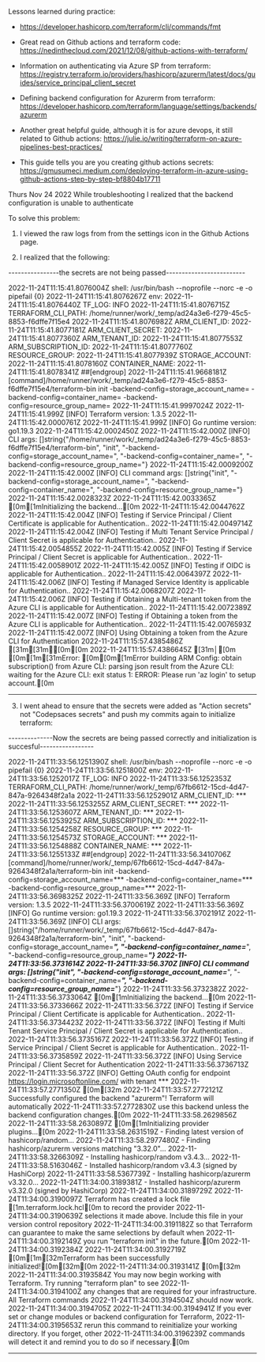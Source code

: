 Lessons learned during practice:

- https://developer.hashicorp.com/terraform/cli/commands/fmt

- Great read on Github actions and terraform code: https://nedinthecloud.com/2021/12/08/github-actions-with-terraform/

- Information on authenticating via Azure SP from terraform: https://registry.terraform.io/providers/hashicorp/azurerm/latest/docs/guides/service_principal_client_secret

- Defining backend configuration for Azurerm from terraform: https://developer.hashicorp.com/terraform/language/settings/backends/azurerm

- Another great helpful guide, although it is for azure devops, it still related to Github actions: https://julie.io/writing/terraform-on-azure-pipelines-best-practices/

- This guide tells you are you creating github actions secrets: https://gmusumeci.medium.com/deploying-terraform-in-azure-using-github-actions-step-by-step-bf8804b17711


Thurs Nov 24 2022
While troubleshooting I realized that the backend configuration is unable to authenticate 

To solve this problem:

1. I viewed the raw logs from from the settings icon in the Github Actions page.

2. I realized that the following:

----------------the secrets are not being passed-------------------------

2022-11-24T11:15:41.8076004Z shell: /usr/bin/bash --noprofile --norc -e -o pipefail {0}
2022-11-24T11:15:41.8076267Z env:
2022-11-24T11:15:41.8076440Z   TF_LOG: INFO
2022-11-24T11:15:41.8076715Z   TERRAFORM_CLI_PATH: /home/runner/work/_temp/ad24a3e6-f279-45c5-8853-f6dffe7f15e4
2022-11-24T11:15:41.8076982Z   ARM_CLIENT_ID: 
2022-11-24T11:15:41.8077181Z   ARM_CLIENT_SECRET: 
2022-11-24T11:15:41.8077360Z   ARM_TENANT_ID: 
2022-11-24T11:15:41.8077553Z   ARM_SUBSCRIPTION_ID: 
2022-11-24T11:15:41.8077760Z   RESOURCE_GROUP: 
2022-11-24T11:15:41.8077939Z   STORAGE_ACCOUNT: 
2022-11-24T11:15:41.8078160Z   CONTAINER_NAME: 
2022-11-24T11:15:41.8078341Z ##[endgroup]
2022-11-24T11:15:41.9668181Z [command]/home/runner/work/_temp/ad24a3e6-f279-45c5-8853-f6dffe7f15e4/terraform-bin init -backend-config=storage_account_name= -backend-config=container_name= -backend-config=resource_group_name=
2022-11-24T11:15:41.9997024Z 2022-11-24T11:15:41.999Z [INFO]  Terraform version: 1.3.5
2022-11-24T11:15:42.0000761Z 2022-11-24T11:15:41.999Z [INFO]  Go runtime version: go1.19.3
2022-11-24T11:15:42.0002450Z 2022-11-24T11:15:42.000Z [INFO]  CLI args: []string{"/home/runner/work/_temp/ad24a3e6-f279-45c5-8853-f6dffe7f15e4/terraform-bin", "init", "-backend-config=storage_account_name=", "-backend-config=container_name=", "-backend-config=resource_group_name="}
2022-11-24T11:15:42.0009200Z 2022-11-24T11:15:42.000Z [INFO]  CLI command args: []string{"init", "-backend-config=storage_account_name=", "-backend-config=container_name=", "-backend-config=resource_group_name="}
2022-11-24T11:15:42.0028323Z 
2022-11-24T11:15:42.0033365Z [0m[1mInitializing the backend...[0m
2022-11-24T11:15:42.0044762Z 2022-11-24T11:15:42.004Z [INFO]  Testing if Service Principal / Client Certificate is applicable for Authentication..
2022-11-24T11:15:42.0049714Z 2022-11-24T11:15:42.004Z [INFO]  Testing if Multi Tenant Service Principal / Client Secret is applicable for Authentication..
2022-11-24T11:15:42.0054855Z 2022-11-24T11:15:42.005Z [INFO]  Testing if Service Principal / Client Secret is applicable for Authentication..
2022-11-24T11:15:42.0058901Z 2022-11-24T11:15:42.005Z [INFO]  Testing if OIDC is applicable for Authentication..
2022-11-24T11:15:42.0064397Z 2022-11-24T11:15:42.006Z [INFO]  Testing if Managed Service Identity is applicable for Authentication..
2022-11-24T11:15:42.0068207Z 2022-11-24T11:15:42.006Z [INFO]  Testing if Obtaining a Multi-tenant token from the Azure CLI is applicable for Authentication..
2022-11-24T11:15:42.0072389Z 2022-11-24T11:15:42.007Z [INFO]  Testing if Obtaining a token from the Azure CLI is applicable for Authentication..
2022-11-24T11:15:42.0076593Z 2022-11-24T11:15:42.007Z [INFO]  Using Obtaining a token from the Azure CLI for Authentication
2022-11-24T11:15:57.4385486Z [31m[31m╷[0m[0m
2022-11-24T11:15:57.4386645Z [31m│[0m [0m[1m[31mError: [0m[0m[1mError building ARM Config: obtain subscription() from Azure CLI: parsing json result from the Azure CLI: waiting for the Azure CLI: exit status 1: ERROR: Please run 'az login' to setup account.[0m

----------------------------------------------------------------------------------------------------------------------------------------

3. I went ahead to ensure that the secrets were added as "Action secrets" not "Codepsaces secrets" and push my commits again to initialize terraform:

--------------Now the secrets are being passed correctly and initialization is succesful-----------------

2022-11-24T11:33:56.1251390Z shell: /usr/bin/bash --noprofile --norc -e -o pipefail {0}
2022-11-24T11:33:56.1251800Z env:
2022-11-24T11:33:56.1252017Z   TF_LOG: INFO
2022-11-24T11:33:56.1252353Z   TERRAFORM_CLI_PATH: /home/runner/work/_temp/67fb6612-15cd-4d47-847a-9264348f2a1a
2022-11-24T11:33:56.1252901Z   ARM_CLIENT_ID: ***
2022-11-24T11:33:56.1253255Z   ARM_CLIENT_SECRET: ***
2022-11-24T11:33:56.1253607Z   ARM_TENANT_ID: ***
2022-11-24T11:33:56.1253925Z   ARM_SUBSCRIPTION_ID: ***
2022-11-24T11:33:56.1254258Z   RESOURCE_GROUP: ***
2022-11-24T11:33:56.1254573Z   STORAGE_ACCOUNT: ***
2022-11-24T11:33:56.1254888Z   CONTAINER_NAME: ***
2022-11-24T11:33:56.1255133Z ##[endgroup]
2022-11-24T11:33:56.3410706Z [command]/home/runner/work/_temp/67fb6612-15cd-4d47-847a-9264348f2a1a/terraform-bin init -backend-config=storage_account_name=*** -backend-config=container_name=*** -backend-config=resource_group_name=***
2022-11-24T11:33:56.3698325Z 2022-11-24T11:33:56.369Z [INFO]  Terraform version: 1.3.5
2022-11-24T11:33:56.3700619Z 2022-11-24T11:33:56.369Z [INFO]  Go runtime version: go1.19.3
2022-11-24T11:33:56.3702191Z 2022-11-24T11:33:56.369Z [INFO]  CLI args: []string{"/home/runner/work/_temp/67fb6612-15cd-4d47-847a-9264348f2a1a/terraform-bin", "init", "-backend-config=storage_account_name=***", "-backend-config=container_name=***", "-backend-config=resource_group_name=***"}
2022-11-24T11:33:56.3731614Z 2022-11-24T11:33:56.370Z [INFO]  CLI command args: []string{"init", "-backend-config=storage_account_name=***", "-backend-config=container_name=***", "-backend-config=resource_group_name=***"}
2022-11-24T11:33:56.3732382Z 
2022-11-24T11:33:56.3733064Z [0m[1mInitializing the backend...[0m
2022-11-24T11:33:56.3733666Z 2022-11-24T11:33:56.372Z [INFO]  Testing if Service Principal / Client Certificate is applicable for Authentication..
2022-11-24T11:33:56.3734423Z 2022-11-24T11:33:56.372Z [INFO]  Testing if Multi Tenant Service Principal / Client Secret is applicable for Authentication..
2022-11-24T11:33:56.3735167Z 2022-11-24T11:33:56.372Z [INFO]  Testing if Service Principal / Client Secret is applicable for Authentication..
2022-11-24T11:33:56.3735859Z 2022-11-24T11:33:56.372Z [INFO]  Using Service Principal / Client Secret for Authentication
2022-11-24T11:33:56.3736713Z 2022-11-24T11:33:56.372Z [INFO]  Getting OAuth config for endpoint https://login.microsoftonline.com/ with  tenant ***
2022-11-24T11:33:57.2771350Z [0m[32m
2022-11-24T11:33:57.2772121Z Successfully configured the backend "azurerm"! Terraform will automatically
2022-11-24T11:33:57.2772830Z use this backend unless the backend configuration changes.[0m
2022-11-24T11:33:58.2629856Z 
2022-11-24T11:33:58.2630897Z [0m[1mInitializing provider plugins...[0m
2022-11-24T11:33:58.2631519Z - Finding latest version of hashicorp/random...
2022-11-24T11:33:58.2977480Z - Finding hashicorp/azurerm versions matching "3.32.0"...
2022-11-24T11:33:58.3266309Z - Installing hashicorp/random v3.4.3...
2022-11-24T11:33:58.5163046Z - Installed hashicorp/random v3.4.3 (signed by HashiCorp)
2022-11-24T11:33:58.5367739Z - Installing hashicorp/azurerm v3.32.0...
2022-11-24T11:34:00.3189381Z - Installed hashicorp/azurerm v3.32.0 (signed by HashiCorp)
2022-11-24T11:34:00.3189729Z 
2022-11-24T11:34:00.3190097Z Terraform has created a lock file [1m.terraform.lock.hcl[0m to record the provider
2022-11-24T11:34:00.3190639Z selections it made above. Include this file in your version control repository
2022-11-24T11:34:00.3191182Z so that Terraform can guarantee to make the same selections by default when
2022-11-24T11:34:00.3192149Z you run "terraform init" in the future.[0m
2022-11-24T11:34:00.3192384Z 
2022-11-24T11:34:00.3192719Z [0m[1m[32mTerraform has been successfully initialized![0m[32m[0m
2022-11-24T11:34:00.3193141Z [0m[32m
2022-11-24T11:34:00.3193584Z You may now begin working with Terraform. Try running "terraform plan" to see
2022-11-24T11:34:00.3194100Z any changes that are required for your infrastructure. All Terraform commands
2022-11-24T11:34:00.3194504Z should now work.
2022-11-24T11:34:00.3194705Z 
2022-11-24T11:34:00.3194941Z If you ever set or change modules or backend configuration for Terraform,
2022-11-24T11:34:00.3195653Z rerun this command to reinitialize your working directory. If you forget, other
2022-11-24T11:34:00.3196239Z commands will detect it and remind you to do so if necessary.[0m

-----------------------------------------------------------------------------------------------------------



 

